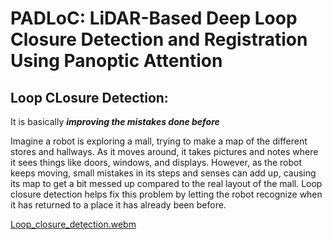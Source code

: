 # PADLoC: LiDAR-Based Deep Loop Closure Detection and Registration Using Panoptic Attention
## Loop CLosure Detection:
It is basically **_improving the mistakes done before_**

Imagine a robot is exploring a mall, trying to make a map of the different stores and hallways. As it moves around, it takes pictures and notes where it sees things like doors, windows, and displays.
However, as the robot keeps moving, small mistakes in its steps and senses can add up, causing its map to get a bit messed up compared to the real layout of the mall.
Loop closure detection helps fix this problem by letting the robot recognize when it has returned to a place it has already been before.


[Loop_closure_detection.webm](https://github.com/vishapraj/PADLoC-LiDAR-Based-Deep-Loop-Closure-Detection-and-Registration-Using-Panoptic-Attention/assets/126682925/da349a42-2c4d-48cc-9190-26847f21105e)
